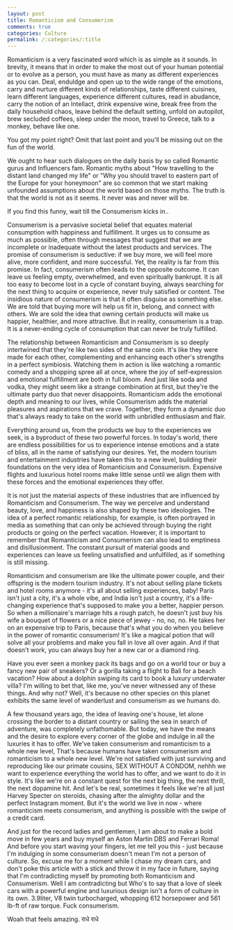 ```yaml
---
layout: post
title: Romanticism and Consumerism
comments: true
categories: Culture
permalink: /:categories/:title
---
```


Romanticism is a very fascinated word which is as simple as it sounds. In brevity, it means that in order to make the most out of your human potential or to evolve as a person, you must have as many as different experiences as you can. Deal, enduldge and open up to the wide range of the emotions, carry and nurture different kinds of relationships, taste different cuisines, learn different languages, experience different cultures, read in abudance, carry the notion of an Intellact, drink expensive wine, break free from the daily household chaos, leave behind the default setting, unfold on autopilot, brew secluded coffees, sleep under the moon, travel to Greece, talk to a monkey, behave like one.

You got my point right? Omit that last point and you'll be missing out on the fun of the world.

We ought to hear such dialogues on the daily basis by so called Romantic gurus and Influencers fam. Romantic myths about "How travelling to the distant land changed my life" or "Why you should travel to eastern part of the Europe for your honeymoon" are so common that we start making unfounded assumptions about the world based on those myths. The truth is that the world is not as it seems. It never was and never will be.

If you find this funny, wait till the Consumerism kicks in..

Consumerism is a pervasive societal belief that equates material consumption with happiness and fulfillment. It urges us to consume as much as possible, often through messages that suggest that we are incomplete or inadequate without the latest products and services. The promise of consumerism is seductive: if we buy more, we will feel more alive, more confident, and more successful. Yet, the reality is far from this promise. In fact, consumerism often leads to the opposite outcome. It can leave us feeling empty, overwhelmed, and even spiritually bankrupt. It is all too easy to become lost in a cycle of constant buying, always searching for the next thing to acquire or experience, never truly satisfied or content. The insidious nature of consumerism is that it often disguise as something else. We are told that buying more will help us fit in, belong, and connect with others. We are sold the idea that owning certain products will make us happier, healthier, and more attractive. But in reality, consumerism is a trap. It is a never-ending cycle of consumption that can never be truly fulfilled.

The relationship between Romanticism and Consumerism is so deeply intertwined that they're like two sides of the same coin. It's like they were made for each other, complementing and enhancing each other's strengths in a perfect symbiosis. Watching them in action is like watching a romantic comedy and a shopping spree all at once, where the joy of self-expression and emotional fulfillment are both in full bloom. And just like soda and vodka, they might seem like a strange combination at first, but they're the ultimate party duo that never disappoints. Romanticism adds the emotional depth and meaning to our lives, while Consumerism adds the material pleasures and aspirations that we crave. Together, they form a dynamic duo that's always ready to take on the world with unbridled enthusiasm and flair.

Everything around us, from the products we buy to the experiences we seek, is a byproduct of these two powerful forces. In today's world, there are endless possibilities for us to experience intense emotions and a state of bliss, all in the name of satisfying our desires. Yet, the modern tourism and entertainment industries have taken this to a new level, building their foundations on the very idea of Romanticism and Consumerism. Expensive flights and luxurious hotel rooms make little sense until we align them with these forces and the emotional experiences they offer.

It is not just the material aspects of these industries that are influenced by Romanticism and Consumerism. The way we perceive and understand beauty, love, and happiness is also shaped by these two ideologies. The idea of a perfect romantic relationship, for example, is often portrayed in media as something that can only be achieved through buying the right products or going on the perfect vacation. However, it is important to remember that Romanticism and Consumerism can also lead to emptiness and disillusionment. The constant pursuit of material goods and experiences can leave us feeling unsatisfied and unfulfilled, as if something is still missing.

Romanticism and consumerism are like the ultimate power couple, and their offspring is the modern tourism industry. It's not about selling plane tickets and hotel rooms anymore - it's all about selling experiences, baby! Paris isn't just a city, it's a whole vibe, and India isn't just a country, it's a life-changing experience that's supposed to make you a better, happier person. So when a millionaire's marriage hits a rough patch, he doesn't just buy his wife a bouquet of flowers or a nice piece of jewey - no, no, no. He takes her on an expensive trip to Paris, because that's what you do when you believe in the power of romantic consumerism! It's like a magical potion that will solve all your problems and make you fall in love all over again. And if that doesn't work, you can always buy her a new car or a diamond ring.

Have you ever seen a monkey pack its bags and go on a world tour or buy a fancy new pair of sneakers? Or a gorilla taking a flight to Bali for a beach vacation? How about a dolphin swiping its card to book a luxury underwater villa? I'm willing to bet that, like me, you've never witnessed any of these things. And why not? Well, it's because no other species on this planet exhibits the same level of wanderlust and consumerism as we humans do.

A few thousand years ago, the idea of leaving one's house, let alone crossing the border to a distant country or sailing the sea in search of adventure, was completely unfathomable. But today, we have the means and the desire to explore every corner of the globe and indulge in all the luxuries it has to offer. We've taken consumerism and romanticism to a whole new level, That's because humans have taken consumerism and romanticism to a whole new level. We're not satisfied with just surviving and reproducing like our primate cousins, SEX WITHOUT A CONDOM, nehhh we want to experience everything the world has to offer, and we want to do it in style. It's like we're on a constant quest for the next big thing, the next thrill, the next dopamine hit. And let's be real, sometimes it feels like we're all just Harvey Specter on steroids, chasing after the almighty dollar and the perfect Instagram moment. But it's the world we live in now - where romanticism meets consumerism, and anything is possible with the swipe of a credit card.

And just for the record ladies and gentlemen, I am about to make a bold move in few years and buy myself an Aston Martin DBS and Ferrari Roma! And before you start waving your fingers, let me tell you this - just because I'm indulging in some consumerism doesn't mean I'm not a person of culture.  So, excuse me for a moment while I chase my dream cars, and don't poke this article with a stick and throw it in my face in future, saying that I'm contradicting myself by promoting both Romanticism and Consumerism. Well I am contradicting but Who's to say that a love of sleek cars with a powerful engine and luxurious design isn't a form of culture in its own.   3.9liter, V8 twin turbocharged, whopping 612 horsepower and 561 lb-ft of raw torque. Fuck consumerism.

Woah that feels amazing. राधे राधे

